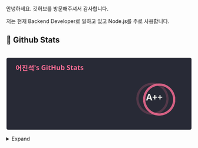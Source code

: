 안녕하세요. 깃허브를 방문해주셔서 감사합니다.

저는 현재 Backend Developer로 일하고 있고 Node.js를 주로 사용합니다.

## 🧳 Github Stats

<p>&nbsp;<img align="center" src="./stats.svg" alt="biud436" /></p>

<details>
<summary>Expand</summary>
<img src="./github-metrics.svg">
</details>
